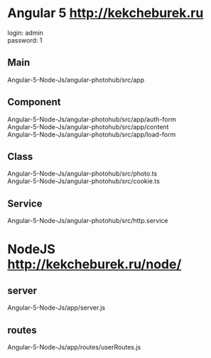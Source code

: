 # Angular 5 http://kekcheburek.ru
 login: admin <br>
 password: 1
 
## Main 
 Angular-5-Node-Js/angular-photohub/src/app
  
## Component
 Angular-5-Node-Js/angular-photohub/src/app/auth-form <br>
 Angular-5-Node-Js/angular-photohub/src/app/content <br>
 Angular-5-Node-Js/angular-photohub/src/app/load-form
  
## Class
 Angular-5-Node-Js/angular-photohub/src/photo.ts <br>
 Angular-5-Node-Js/angular-photohub/src/cookie.ts
  
## Service
 Angular-5-Node-Js/angular-photohub/src/http.service

# NodeJS http://kekcheburek.ru/node/
## server 
 Angular-5-Node-Js/app/server.js
## routes
 Angular-5-Node-Js/app/routes/userRoutes.js
